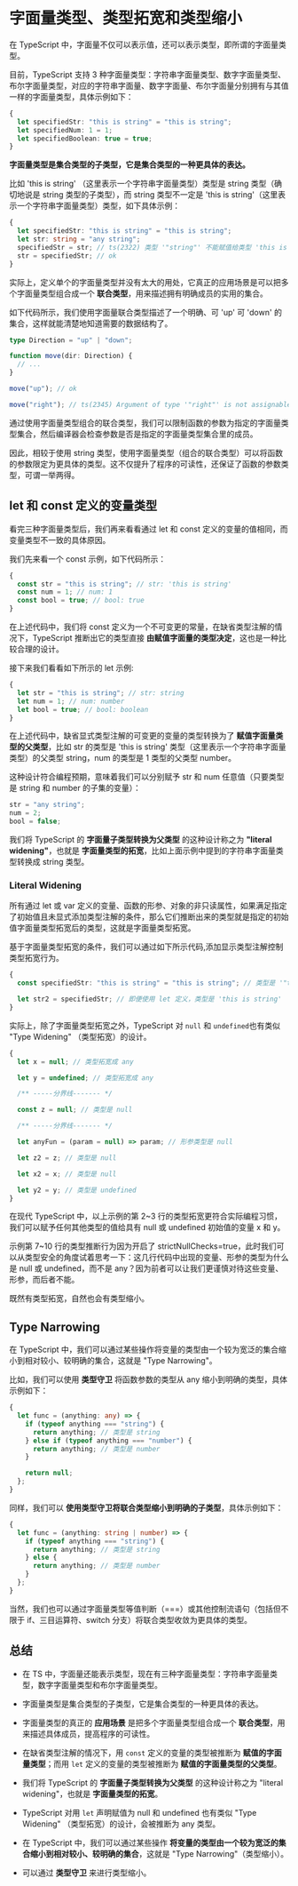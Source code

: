 # 字面量类型、类型拓宽和类型缩小

在 TypeScript 中，字面量不仅可以表示值，还可以表示类型，即所谓的字面量类型。

目前，TypeScript 支持 3 种字面量类型：字符串字面量类型、数字字面量类型、布尔字面量类型，对应的字符串字面量、数字字面量、布尔字面量分别拥有与其值一样的字面量类型，具体示例如下：

```ts
{
  let specifiedStr: "this is string" = "this is string";
  let specifiedNum: 1 = 1;
  let specifiedBoolean: true = true;
}
```

**字面量类型是集合类型的子类型，它是集合类型的一种更具体的表达。**

比如 'this is string' （这里表示一个字符串字面量类型）类型是 string 类型（确切地说是 string 类型的子类型），而 string 类型不一定是 'this is string'（这里表示一个字符串字面量类型）类型，如下具体示例：

```ts
{
  let specifiedStr: "this is string" = "this is string";
  let str: string = "any string";
  specifiedStr = str; // ts(2322) 类型 '"string"' 不能赋值给类型 'this is string'
  str = specifiedStr; // ok
}
```

实际上，定义单个的字面量类型并没有太大的用处，它真正的应用场景是可以把多个字面量类型组合成一个 **联合类型**，用来描述拥有明确成员的实用的集合。

如下代码所示，我们使用字面量联合类型描述了一个明确、可 'up' 可 'down' 的集合，这样就能清楚地知道需要的数据结构了。

```ts
type Direction = "up" | "down";

function move(dir: Direction) {
  // ...
}

move("up"); // ok

move("right"); // ts(2345) Argument of type '"right"' is not assignable to parameter of type 'Direction'
```

通过使用字面量类型组合的联合类型，我们可以限制函数的参数为指定的字面量类型集合，然后编译器会检查参数是否是指定的字面量类型集合里的成员。

因此，相较于使用 string 类型，使用字面量类型（组合的联合类型）可以将函数的参数限定为更具体的类型。这不仅提升了程序的可读性，还保证了函数的参数类型，可谓一举两得。

## let 和 const 定义的变量类型

看完三种字面量类型后，我们再来看看通过 let 和 const 定义的变量的值相同，而变量类型不一致的具体原因。

我们先来看一个 const 示例，如下代码所示：

```ts
{
  const str = "this is string"; // str: 'this is string'
  const num = 1; // num: 1
  const bool = true; // bool: true
}
```

在上述代码中，我们将 const 定义为一个不可变更的常量，在缺省类型注解的情况下，TypeScript 推断出它的类型直接 **由赋值字面量的类型决定**，这也是一种比较合理的设计。

接下来我们看看如下所示的 let 示例:

```ts
{
  let str = "this is string"; // str: string
  let num = 1; // num: number
  let bool = true; // bool: boolean
}
```

在上述代码中，缺省显式类型注解的可变更的变量的类型转换为了 **赋值字面量类型的父类型**，比如 str 的类型是 'this is string' 类型（这里表示一个字符串字面量类型）的父类型 string，num 的类型是 1 类型的父类型 number。

这种设计符合编程预期，意味着我们可以分别赋予 str 和 num 任意值（只要类型是 string 和 number 的子集的变量）：

```ts
str = "any string";
num = 2;
bool = false;
```

我们将 TypeScript 的 **字面量子类型转换为父类型** 的这种设计称之为 **"literal widening"**，也就是 **字面量类型的拓宽**，比如上面示例中提到的字符串字面量类型转换成 string 类型。

### Literal Widening

所有通过 let 或 var 定义的变量、函数的形参、对象的非只读属性，如果满足指定了初始值且未显式添加类型注解的条件，那么它们推断出来的类型就是指定的初始值字面量类型拓宽后的类型，这就是字面量类型拓宽。

基于字面量类型拓宽的条件，我们可以通过如下所示代码,添加显示类型注解控制类型拓宽行为。

```ts
{
  const specifiedStr: "this is string" = "this is string"; // 类型是 '"this is string"'

  let str2 = specifiedStr; // 即便使用 let 定义，类型是 'this is string'
}
```

实际上，除了字面量类型拓宽之外，TypeScript 对 `null` 和 `undefined`也有类似 "Type Widening" （类型拓宽）的设计。

```ts
{
  let x = null; // 类型拓宽成 any

  let y = undefined; // 类型拓宽成 any

  /** -----分界线------- */

  const z = null; // 类型是 null

  /** -----分界线------- */

  let anyFun = (param = null) => param; // 形参类型是 null

  let z2 = z; // 类型是 null

  let x2 = x; // 类型是 null

  let y2 = y; // 类型是 undefined
}
```

在现代 TypeScript 中，以上示例的第 2~3 行的类型拓宽更符合实际编程习惯，我们可以赋予任何其他类型的值给具有 null 或 undefined 初始值的变量 x 和 y。

示例第 7~10 行的类型推断行为因为开启了 strictNullChecks=true，此时我们可以从类型安全的角度试着思考一下：这几行代码中出现的变量、形参的类型为什么是 null 或 undefined，而不是 any？因为前者可以让我们更谨慎对待这些变量、形参，而后者不能。

既然有类型拓宽，自然也会有类型缩小。

## Type Narrowing

在 TypeScript 中，我们可以通过某些操作将变量的类型由一个较为宽泛的集合缩小到相对较小、较明确的集合，这就是 "Type Narrowing"。

比如，我们可以使用 **类型守卫** 将函数参数的类型从 any 缩小到明确的类型，具体示例如下：

```ts
{
  let func = (anything: any) => {
    if (typeof anything === "string") {
      return anything; // 类型是 string
    } else if (typeof anything === "number") {
      return anything; // 类型是 number
    }

    return null;
  };
}
```

同样，我们可以 **使用类型守卫将联合类型缩小到明确的子类型**，具体示例如下：

```ts
{
  let func = (anything: string | number) => {
    if (typeof anything === "string") {
      return anything; // 类型是 string
    } else {
      return anything; // 类型是 number
    }
  };
}
```

当然，我们也可以通过字面量类型等值判断（===）或其他控制流语句（包括但不限于 if、三目运算符、switch 分支）将联合类型收敛为更具体的类型。

## 总结

- 在 TS 中，字面量还能表示类型，现在有三种字面量类型：字符串字面量类型，数字字面量类型和布尔字面量类型。

* 字面量类型是集合类型的子类型，它是集合类型的一种更具体的表达。

- 字面量类型的真正的 **应用场景** 是把多个字面量类型组合成一个 **联合类型**，用来描述具体成员，提高程序的可读性。

* 在缺省类型注解的情况下，用 `const` 定义的变量的类型被推断为 **赋值的字面量类型**；而用 `let` 定义的变量的类型被推断为 **赋值的字面量类型的父类型**。

- 我们将 TypeScript 的 **字面量子类型转换为父类型** 的这种设计称之为 "literal widening"，也就是 **字面量类型的拓宽**。

* TypeScript 对用 `let` 声明赋值为 null 和 undefined 也有类似 "Type Widening" （类型拓宽）的设计，会被推断为 any 类型。

- 在 TypeScript 中，我们可以通过某些操作 **将变量的类型由一个较为宽泛的集合缩小到相对较小、较明确的集合**，这就是 "Type Narrowing"（类型缩小）。

* 可以通过 **类型守卫** 来进行类型缩小。
